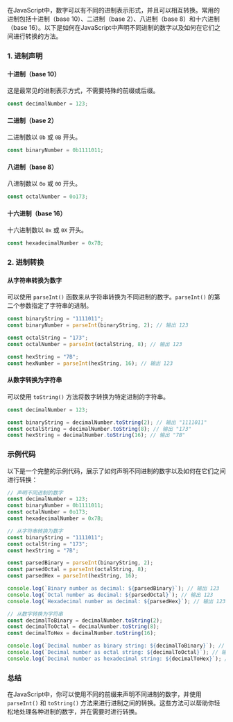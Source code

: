 在JavaScript中，数字可以有不同的进制表示形式，并且可以相互转换。常用的进制包括十进制（base 10）、二进制（base 2）、八进制（base 8）和十六进制（base 16）。以下是如何在JavaScript中声明不同进制的数字以及如何在它们之间进行转换的方法。

### 1. 进制声明

#### 十进制（base 10）
这是最常见的进制表示方式，不需要特殊的前缀或后缀。
```javascript
const decimalNumber = 123;
```

#### 二进制（base 2）
二进制数以 `0b` 或 `0B` 开头。
```javascript
const binaryNumber = 0b1111011;
```

#### 八进制（base 8）
八进制数以 `0o` 或 `0O` 开头。
```javascript
const octalNumber = 0o173;
```

#### 十六进制（base 16）
十六进制数以 `0x` 或 `0X` 开头。
```javascript
const hexadecimalNumber = 0x7B;
```

### 2. 进制转换

#### 从字符串转换为数字

可以使用 `parseInt()` 函数来从字符串转换为不同进制的数字。`parseInt()` 的第二个参数指定了字符串的进制。

```javascript
const binaryString = "1111011";
const binaryNumber = parseInt(binaryString, 2); // 输出 123

const octalString = "173";
const octalNumber = parseInt(octalString, 8); // 输出 123

const hexString = "7B";
const hexNumber = parseInt(hexString, 16); // 输出 123
```

#### 从数字转换为字符串

可以使用 `toString()` 方法将数字转换为特定进制的字符串。

```javascript
const decimalNumber = 123;

const binaryString = decimalNumber.toString(2); // 输出 "1111011"
const octalString = decimalNumber.toString(8); // 输出 "173"
const hexString = decimalNumber.toString(16); // 输出 "7B"
```

### 示例代码

以下是一个完整的示例代码，展示了如何声明不同进制的数字以及如何在它们之间进行转换：

```javascript
// 声明不同进制的数字
const decimalNumber = 123;
const binaryNumber = 0b1111011;
const octalNumber = 0o173;
const hexadecimalNumber = 0x7B;

// 从字符串转换为数字
const binaryString = "1111011";
const octalString = "173";
const hexString = "7B";

const parsedBinary = parseInt(binaryString, 2);
const parsedOctal = parseInt(octalString, 8);
const parsedHex = parseInt(hexString, 16);

console.log(`Binary number as decimal: ${parsedBinary}`); // 输出 123
console.log(`Octal number as decimal: ${parsedOctal}`); // 输出 123
console.log(`Hexadecimal number as decimal: ${parsedHex}`); // 输出 123

// 从数字转换为字符串
const decimalToBinary = decimalNumber.toString(2);
const decimalToOctal = decimalNumber.toString(8);
const decimalToHex = decimalNumber.toString(16);

console.log(`Decimal number as binary string: ${decimalToBinary}`); // 输出 "1111011"
console.log(`Decimal number as octal string: ${decimalToOctal}`); // 输出 "173"
console.log(`Decimal number as hexadecimal string: ${decimalToHex}`); // 输出 "7B"
```

### 总结

在JavaScript中，你可以使用不同的前缀来声明不同进制的数字，并使用 `parseInt()` 和 `toString()` 方法来进行进制之间的转换。这些方法可以帮助你轻松地处理各种进制的数字，并在需要时进行转换。